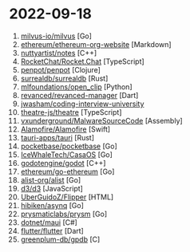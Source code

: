 # 2022-09-18

1. [milvus-io/milvus](https://github.com/milvus-io/milvus "Vector database for scalable similarity search and AI applications.") [Go]
2. [ethereum/ethereum-org-website](https://github.com/ethereum/ethereum-org-website "Ethereum.org is a primary online resource for the Ethereum community.") [Markdown]
3. [nuttyartist/notes](https://github.com/nuttyartist/notes "Note-taking application, write down your thoughts.") [C++]
4. [RocketChat/Rocket.Chat](https://github.com/RocketChat/Rocket.Chat "The communications platform that puts data protection first.") [TypeScript]
5. [penpot/penpot](https://github.com/penpot/penpot "Penpot - The Open-Source design & prototyping platform") [Clojure]
6. [surrealdb/surrealdb](https://github.com/surrealdb/surrealdb "A scalable, distributed, collaborative, document-graph database, for the realtime web") [Rust]
7. [mlfoundations/open_clip](https://github.com/mlfoundations/open_clip "An open source implementation of CLIP.") [Python]
8. [revanced/revanced-manager](https://github.com/revanced/revanced-manager "💊 The official ReVanced Manager") [Dart]
9. [jwasham/coding-interview-university](https://github.com/jwasham/coding-interview-university "A complete computer science study plan to become a software engineer.") 
10. [theatre-js/theatre](https://github.com/theatre-js/theatre "Motion design editor for the web") [TypeScript]
11. [vxunderground/MalwareSourceCode](https://github.com/vxunderground/MalwareSourceCode "Collection of malware source code for a variety of platforms in an array of different programming languages.") [Assembly]
12. [Alamofire/Alamofire](https://github.com/Alamofire/Alamofire "Elegant HTTP Networking in Swift") [Swift]
13. [tauri-apps/tauri](https://github.com/tauri-apps/tauri "Build smaller, faster, and more secure desktop applications with a web frontend.") [Rust]
14. [pocketbase/pocketbase](https://github.com/pocketbase/pocketbase "Open Source realtime backend in 1 file") [Go]
15. [IceWhaleTech/CasaOS](https://github.com/IceWhaleTech/CasaOS "CasaOS - A simple, easy-to-use, elegant open-source Home Cloud system.") [Go]
16. [godotengine/godot](https://github.com/godotengine/godot "Godot Engine – Multi-platform 2D and 3D game engine") [C++]
17. [ethereum/go-ethereum](https://github.com/ethereum/go-ethereum "Official Go implementation of the Ethereum protocol") [Go]
18. [alist-org/alist](https://github.com/alist-org/alist "🗂️A file list program that supports multiple storage, powered by Gin and Solidjs. / 一个支持多存储的文件列表程序，使用 Gin 和 Solidjs。") [Go]
19. [d3/d3](https://github.com/d3/d3 "Bring data to life with SVG, Canvas and HTML. 📊📈🎉") [JavaScript]
20. [UberGuidoZ/Flipper](https://github.com/UberGuidoZ/Flipper "Playground (and dump) of stuff I make or modify for the Flipper Zero") [HTML]
21. [hibiken/asynq](https://github.com/hibiken/asynq "Simple, reliable, and efficient distributed task queue in Go") [Go]
22. [prysmaticlabs/prysm](https://github.com/prysmaticlabs/prysm "Go implementation of Ethereum proof of stake") [Go]
23. [dotnet/maui](https://github.com/dotnet/maui ".NET MAUI is the .NET Multi-platform App UI, a framework for building native device applications spanning mobile, tablet, and desktop.") [C#]
24. [flutter/flutter](https://github.com/flutter/flutter "Flutter makes it easy and fast to build beautiful apps for mobile and beyond") [Dart]
25. [greenplum-db/gpdb](https://github.com/greenplum-db/gpdb "Greenplum Database - Massively Parallel PostgreSQL for Analytics. An open-source massively parallel data platform for analytics, machine learning and AI.") [C]
